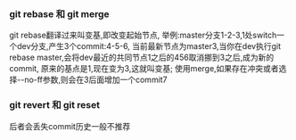 ###  git rebase 和 git merge
git rebase翻译过来叫变基,即改变起始节点,
举例:master分支1-2-3,1处switch一个dev分支,产生3个commit:4-5-6,
当前最新节点为master3,当你在dev执行git rebase master,会将dev最近的共同节点1之后的456取消挪到3之后,成为新的commit,
原来的基点是1,现在变为3,这就叫变基;
使用merge,如果存在冲突或者选择--no-ff参数,则会在3后面增加一个commit7


### git revert 和 git reset
后者会丢失commit历史一般不推荐
